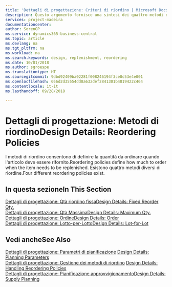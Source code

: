 ```yaml
---
title: 'Dettagli di progettazione: Criteri di riordino | Microsoft Docs'
description: Questo argomento fornisce una sintesi dei quattro metodi di riordino disponibili per il rifornimento.
services: project-madeira
documentationcenter: 
author: SorenGP
ms.service: dynamics365-business-central
ms.topic: article
ms.devlang: na
ms.tgt_pltfrm: na
ms.workload: na
ms.search.keywords: design, replenishment, reordering
ms.date: 10/01/2018
ms.author: sgroespe
ms.translationtype: HT
ms.sourcegitcommit: 9dbd92409ba02281f008246194f3ce0c53e4e001
ms.openlocfilehash: 056d2d35554dd8a632def2841301b4819422c464
ms.contentlocale: it-it
ms.lasthandoff: 09/28/2018

---
```

# <a name="design-details-reordering-policies"></a><span data-ttu-id="c30e1-103">Dettagli di progettazione: Metodi di riordino</span><span class="sxs-lookup"><span data-stu-id="c30e1-103">Design Details: Reordering Policies</span></span>
<span data-ttu-id="c30e1-104">I metodi di riordino consentono di definire la quantità da ordinare quando l'articolo deve essere rifornito.</span><span class="sxs-lookup"><span data-stu-id="c30e1-104">Reordering policies define how much to order when the item needs to be replenished.</span></span> <span data-ttu-id="c30e1-105">Esistono quattro metodi diversi di riordine.</span><span class="sxs-lookup"><span data-stu-id="c30e1-105">Four different reordering policies exist.</span></span>  

## <a name="in-this-section"></a><span data-ttu-id="c30e1-106">In questa sezione</span><span class="sxs-lookup"><span data-stu-id="c30e1-106">In This Section</span></span>  
[<span data-ttu-id="c30e1-107">Dettagli di progettazione: Qtà riordino fissa</span><span class="sxs-lookup"><span data-stu-id="c30e1-107">Design Details: Fixed Reorder Qty.</span></span>](design-details-fixed-reorder-qty.md)  
[<span data-ttu-id="c30e1-108">Dettagli di progettazione: Qtà Massima</span><span class="sxs-lookup"><span data-stu-id="c30e1-108">Design Details: Maximum Qty.</span></span>](design-details-maximum-qty.md)  
[<span data-ttu-id="c30e1-109">Dettagli di progettazione: Ordine</span><span class="sxs-lookup"><span data-stu-id="c30e1-109">Design Details: Order</span></span>](design-details-order.md)  
[<span data-ttu-id="c30e1-110">Dettagli di progettazione: Lotto-per-Lotto</span><span class="sxs-lookup"><span data-stu-id="c30e1-110">Design Details: Lot-for-Lot</span></span>](design-details-lot-for-lot.md)  

## <a name="see-also"></a><span data-ttu-id="c30e1-111">Vedi anche</span><span class="sxs-lookup"><span data-stu-id="c30e1-111">See Also</span></span>  
<span data-ttu-id="c30e1-112">[Dettagli di progettazione: Parametri di pianificazione](design-details-planning-parameters.md) </span><span class="sxs-lookup"><span data-stu-id="c30e1-112">[Design Details: Planning Parameters](design-details-planning-parameters.md) </span></span>  
<span data-ttu-id="c30e1-113">[Dettagli di progettazione: Gestione dei metodi di riordino](design-details-handling-reordering-policies.md) </span><span class="sxs-lookup"><span data-stu-id="c30e1-113">[Design Details: Handling Reordering Policies](design-details-handling-reordering-policies.md) </span></span>  
[<span data-ttu-id="c30e1-114">Dettagli di progettazione: Pianificazione approvvigionamento</span><span class="sxs-lookup"><span data-stu-id="c30e1-114">Design Details: Supply Planning</span></span>](design-details-supply-planning.md)

